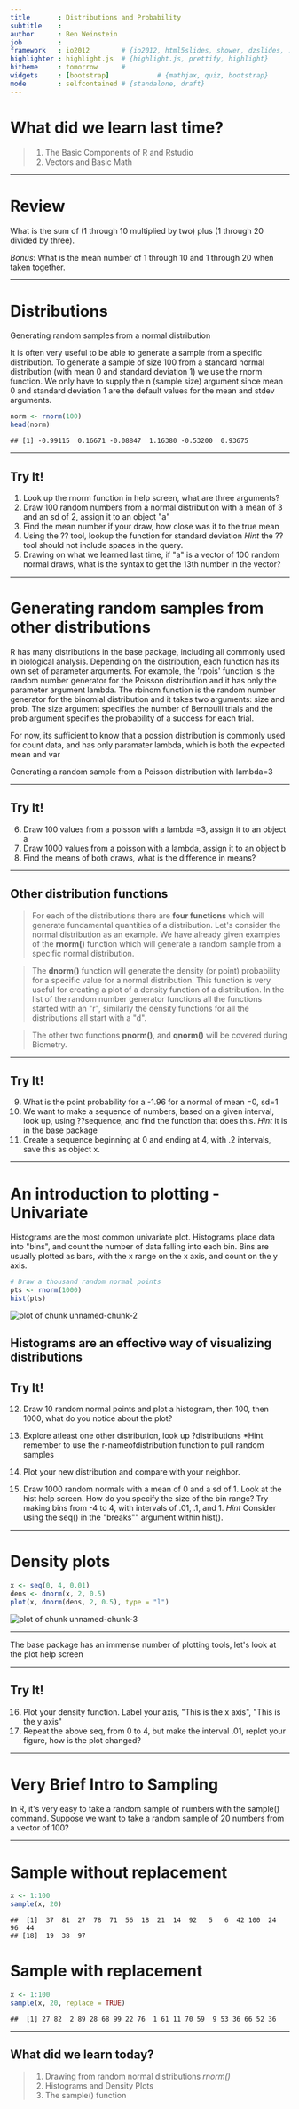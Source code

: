 ```yaml
---
title       : Distributions and Probability 
subtitle    : 
author      : Ben Weinstein
job         : 
framework   : io2012        # {io2012, html5slides, shower, dzslides, ...}
highlighter : highlight.js  # {highlight.js, prettify, highlight}
hitheme     : tomorrow      # 
widgets     : [bootstrap]            # {mathjax, quiz, bootstrap}
mode        : selfcontained # {standalone, draft}
---
```


What did we learn last time?
===========================
> 1. The Basic Components of R and Rstudio
> 2. Vectors and Basic Math

---
Review
=======

What is the sum of (1 through 10 multiplied by two) plus (1 through 20 divided by three). 

*Bonus*: What is the mean number of 1 through 10 and 1 through 20 when taken together.

---

Distributions
================================

Generating random samples from a normal distribution

It is often very useful to be able to generate a sample from a specific distribution. To generate a sample of size 100 from a standard normal distribution (with mean 0 and standard deviation 1) we use the rnorm function. We only have to supply the n (sample size) argument since mean 0 and standard deviation 1 are the default values for the mean and stdev arguments.


```r
norm <- rnorm(100)
head(norm)
```

```
## [1] -0.99115  0.16671 -0.08847  1.16380 -0.53200  0.93675
```


---

**Try It!**
------------
1. Look up the rnorm function in help screen, what are three arguments?
2. Draw 100 random numbers from a normal distribution with a mean of 3 and an sd of 2, assign it to an object "a"
3. Find the mean number if your draw, how close was it to the true mean
4. Using the ?? tool, lookup the function for standard deviation *Hint* the ?? tool should not include spaces in the query.
5. Drawing on what we learned last time, if "a" is a vector of 100 random normal draws, what is the syntax to get the 13th number in the vector?

---

Generating random samples from other distributions
===========

R has many distributions in the base package, including all commonly used in biological analysis. Depending on the distribution, each function has its own set of parameter arguments. For example, the 'rpois' function is the random number generator for the Poisson distribution and it has only the parameter argument lambda. The rbinom function is the random number generator for the binomial distribution and it takes two arguments: size and prob. The size argument specifies the number of Bernoulli trials and the prob argument specifies the probability of a success for each trial. 

For now, its sufficient to know that a possion distribution is commonly used for count data, and has only paramater lambda, which is both the expected mean and var

Generating a random sample from a Poisson distribution with lambda=3

---

**Try It!**
------------
6. Draw 100 values from a poisson with a lambda =3, assign it to an object a
7. Draw 1000 values from a poisson with a lambda, assign it to an object b
8. Find the means of both draws, what is the difference in means?

---

Other distribution functions
--------------------------------------------
> For each of the distributions there are **four functions** which will generate fundamental quantities of a distribution. Let's consider the normal distribution as an example. We have already given examples of the **rnorm()** function which will generate a random sample from a specific normal distribution. 

> The **dnorm()** function will generate the density (or point) probability for a specific value for a normal distribution. This function is very useful for creating a plot of a density function of a distribution. In the list of the random number generator functions all the functions started with an "r", similarly the density functions for all the distributions all start with a "d". 

> The other two functions **pnorm()**, and **qnorm()** will be covered during Biometry. 

---

**Try It!**
------------

9. What is the point probability for a -1.96 for a normal of mean =0, sd=1
10. We want to make a sequence of numbers, based on a given interval, look up, using ??sequence, and find the function that does this. *Hint* it is in the base package
11. Create a sequence beginning at 0 and ending at 4, with .2 intervals, save this as object x.

---

An introduction to plotting - Univariate
=====================================

Histograms are the most common univariate plot. Histograms place data into "bins", and count the number of data falling into each bin. Bins are usually plotted as bars, with the x range on the x axis, and count on the y axis.


```r
# Draw a thousand random normal points
pts <- rnorm(1000)
hist(pts)
```

![plot of chunk unnamed-chunk-2](figure/unnamed-chunk-2.png) 


Histograms are an effective way of visualizing distributions
---

**Try It!**
------------
12. Draw 10 random normal points and plot a histogram, then 100, then 1000, what do you notice about the plot?

13. Explore atleast one other distribution, look up ?distributions *Hint remember to use the r-nameofdistribution function to pull random samples

14. Plot your new distribution and compare with your neighbor.

15. Draw 1000 random normals with a mean of 0 and a sd of 1. Look at the hist help screen. How do you specify the size of the bin range? Try making bins from -4 to 4, with intervals of .01, .1, and 1. *Hint* Consider using the seq() in the "breaks"" argument within hist().

---

Density plots
=====================================

```r
x <- seq(0, 4, 0.01)
dens <- dnorm(x, 2, 0.5)
plot(x, dnorm(dens, 2, 0.5), type = "l")
```

![plot of chunk unnamed-chunk-3](figure/unnamed-chunk-3.png) 


---

The base package has an immense number of plotting tools, let's look at the plot help screen

---

**Try It!**
------------

16. Plot your density function. Label your axis, "This is the x axis", "This is the y axis"
17. Repeat the above seq, from 0 to 4, but make the interval .01, replot your figure, how is the plot changed?

---

Very Brief Intro to Sampling
=======


In R, it's very easy to take a random sample of numbers with the sample() command. Suppose we want to take a random sample of 20 numbers from a vector of 100?

---


Sample without replacement
=============

```r
x <- 1:100
sample(x, 20)
```

```
##  [1]  37  81  27  78  71  56  18  21  14  92   5   6  42 100  24  96  44
## [18]  19  38  97
```


Sample with replacement
===========

```r
x <- 1:100
sample(x, 20, replace = TRUE)
```

```
##  [1] 27 82  2 89 28 68 99 22 76  1 61 11 70 59  9 53 36 66 52 36
```


---

What did we learn today?
---------------------


> 1. Drawing from random normal distributions *rnorm()*
> 2. Histograms and Density Plots
> 3. The sample() function
